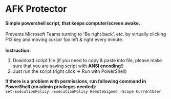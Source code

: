 # AFK Protector
<b>Simple powershell script, that keeps computer/screen awake.</b>
<br><br>
Prevents Microsoft Teams turning to 'Be right back', etc. by virtually clicking F13 key and moving cursor 1px left & right every minute.
<br><br>
<b>Instruction:</b>
<br>
1. Download script file (if you need to copy & paste into file, please make sure that you are saving script with <b>ANSI encoding</b>!)
2. Just run the script (right click -> Run with PowerShell)

<b>If there is a problem with permissions, run following command in PowerShell (no admin privileges needed):</b>
<br>
```Set-ExecutionPolicy -ExecutionPolicy RemoteSigned -Scope CurrentUser```
<br>
